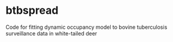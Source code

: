 # btbspread
Code for fitting dynamic occupancy model to bovine tuberculosis surveillance data in white-tailed deer

